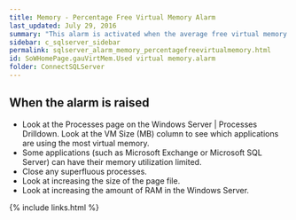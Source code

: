 ```yaml
---
title: Memory - Percentage Free Virtual Memory Alarm
last_updated: July 29, 2016
summary: "This alarm is activated when the average free virtual memory drops below a threshold. This value is taken over a specific number of background collections."
sidebar: c_sqlserver_sidebar
permalink: sqlserver_alarm_memory_percentagefreevirtualmemory.html
id: SoWHomePage.gauVirtMem.Used virtual memory.alarm
folder: ConnectSQLServer
---
```






## When the alarm is raised

* Look at the Processes page on the Windows Server \| Processes Drilldown. Look at the VM Size (MB) column to see which applications are using the most virtual memory.
* Some applications (such as Microsoft Exchange or Microsoft SQL Server) can have their memory utilization limited.
* Close any superfluous processes.
* Look at increasing the size of the page file.
* Look at increasing the amount of RAM in the Windows Server.

{% include links.html %}
